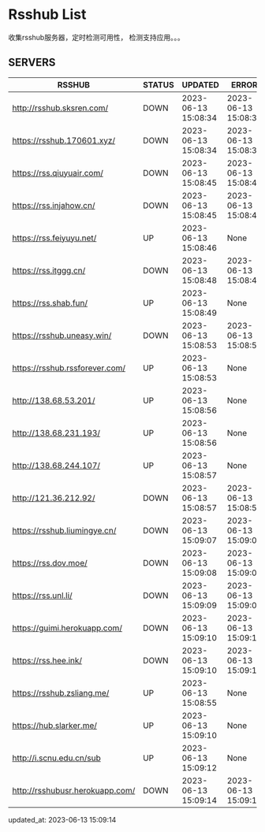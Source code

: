 # Rsshub List

收集rsshub服务器，定时检测可用性， 检测支持应用。。。


## SERVERS

|  RSSHUB   | STATUS  | UPDATED  | ERROR  | TWITTER |  
|  ----  | ----  | ----  | ----  | ---- |  
| http://rsshub.sksren.com/ | DOWN | 2023-06-13 15:08:34 | 2023-06-13 15:08:34 |  
| https://rsshub.170601.xyz/ | DOWN | 2023-06-13 15:08:34 | 2023-06-13 15:08:34 |  
| https://rss.qiuyuair.com/ | DOWN | 2023-06-13 15:08:45 | 2023-06-13 15:08:45 |  
| https://rss.injahow.cn/ | DOWN | 2023-06-13 15:08:45 | 2023-06-13 15:08:45 |  
| https://rss.feiyuyu.net/ | UP | 2023-06-13 15:08:46 | None |OK|  
| https://rss.itggg.cn/ | DOWN | 2023-06-13 15:08:48 | 2023-06-13 15:08:48 |  
| https://rss.shab.fun/ | UP | 2023-06-13 15:08:49 | None |OK|  
| https://rsshub.uneasy.win/ | DOWN | 2023-06-13 15:08:53 | 2023-06-13 15:08:53 |  
| https://rsshub.rssforever.com/ | UP | 2023-06-13 15:08:53 | None |OK|  
| http://138.68.53.201/ | UP | 2023-06-13 15:08:56 | None ||  
| http://138.68.231.193/ | UP | 2023-06-13 15:08:56 | None ||  
| http://138.68.244.107/ | UP | 2023-06-13 15:08:57 | None ||  
| http://121.36.212.92/ | DOWN | 2023-06-13 15:08:57 | 2023-06-13 15:08:57 |  
| https://rsshub.liumingye.cn/ | DOWN | 2023-06-13 15:09:07 | 2023-06-13 15:09:07 |  
| https://rss.dov.moe/ | DOWN | 2023-06-13 15:09:08 | 2023-06-13 15:09:08 |  
| https://rss.unl.li/ | DOWN | 2023-06-13 15:09:09 | 2023-06-13 15:09:09 |  
| https://guimi.herokuapp.com/ | DOWN | 2023-06-13 15:09:10 | 2023-06-13 15:09:10 |  
| https://rss.hee.ink/ | DOWN | 2023-06-13 15:09:10 | 2023-06-13 15:09:10 |  
| https://rsshub.zsliang.me/ | UP | 2023-06-13 15:08:55 | None |OK|  
| https://hub.slarker.me/ | UP | 2023-06-13 15:09:10 | None |OK|  
| http://i.scnu.edu.cn/sub | UP | 2023-06-13 15:09:12 | None ||  
| http://rsshubusr.herokuapp.com/ | DOWN | 2023-06-13 15:09:14 | 2023-06-13 15:09:14 |  
  

updated_at: 2023-06-13 15:09:14  
